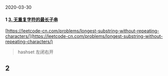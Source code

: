 2020-03-30

#### 1 [3. 无重复字符的最长子串](https://leetcode-cn.com/problems/longest-substring-without-repeating-characters/)

[https://leetcode-cn.com/problems/longest-substring-without-repeating-characters/](https://leetcode-cn.com/problems/longest-substring-without-repeating-characters/)

> hashset 左闭右开



## 2 



